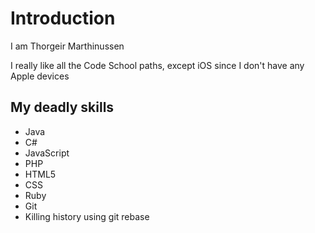 # Introduction
I am Thorgeir Marthinussen

I really like all the Code School paths, except iOS since I don't have any Apple devices

## My deadly skills
* Java
* C#
* JavaScript
* PHP
* HTML5
* CSS
* Ruby
* Git
* Killing history using git rebase
